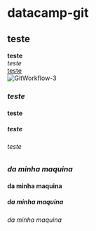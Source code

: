 # datacamp-git
## teste
**teste**  
*teste*  
[teste](https://campus.datacamp.com/courses/introduction-to-github-concepts/introduction-to-github?ex=9)   
![GitWorkflow-3](https://github.com/user-attachments/assets/f6d1257e-e6f0-4197-b9b1-9351006da687)

### *teste*
#### teste
##### teste
###### teste

### *da minha maquina*
#### da minha maquina
##### da minha maquina
###### da minha maquina
